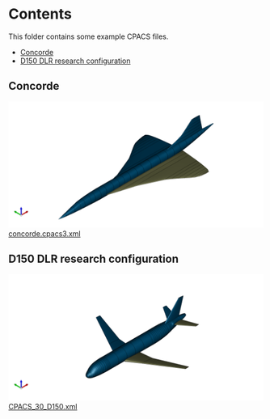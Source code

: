 # Contents

This folder contains some example CPACS files.

 - [Concorde](#concorde)
 - [D150 DLR research configuration](#d150)

## Concorde
<a name=concorde />

![](images/concorde.cpacs3.png)
[concorde.cpacs3.xml](concorde.cpacs3.xml)

## D150 DLR research configuration
<a name=d150 />

![](images/CPACS_30_D150.png)
[CPACS_30_D150.xml](CPACS_30_D150.xml)
